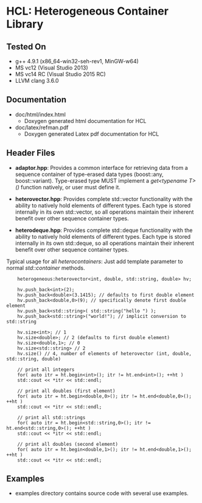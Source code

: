 # HCL: Heterogeneous Container Library

## Tested On
* g++ 4.9.1 (x86_64-win32-seh-rev1, MinGW-w64)
* MS vc12 (Visual Studio 2013)
* MS vc14 RC (Visual Studio 2015 RC)
* LLVM clang 3.6.0
 

## Documentation

* doc/html/index.html
    * Doxygen generated html documentation for HCL
* doc/latex/refman.pdf
    * Doxygen generated Latex pdf documentation for HCL


## Header Files
* **adaptor.hpp**:
   Provides a common interface for retrieving data from a sequence
   container of type-erased data types (boost::any, boost::variant).
   Type-erased type MUST implement a *get\<typename T\>()* function natively,
   or user must define it.

* **heterovector.hpp**:
   Provides complete std::vector functionality with the ability to natively
   hold elements of different types.  Each type is stored internally in its
   own std::vector, so all operations maintain their inherent benefit over other
   sequence container types.
   
* **heterodeque.hpp**:
   Provides complete std::deque functionality with the ability to natively
   hold elements of different types.  Each type is stored internally in its
   own std::deque, so all operations maintain their inherent benefit over other
   sequence container types.

Typical usage for all *heterocontainers*:
     Just add template parameter to normal *std::container* methods.
   
        heterogeneous:heterovector<int, double, std::string, double> hv;

        hv.push_back<int>(2);
        hv.push_back<double>(3.1415); // defaults to first double element
        hv.push_back<double,0>(9); // specifically denote first double element
        hv.push_back<std::string>( std::string("hello ") );
        hv.push_back<std::string>("world!"); // implicit conversion to std::string
        
        hv.size<int>; // 1
        hv.size<double>; // 2 (defaults to first double element)
        hv.size<double,1>; // 0
        hv.size<std::string> // 2
		hv.size() // 4, number of elements of heterovector (int, double, std::string, double)
        
        // print all integers
        for( auto itr = ht.begin<int>(); itr != ht.end<int>(); ++ht )
        std::cout << *itr << std::endl;
        
        // print all doubles (first element)
        for( auto itr = ht.begin<double,0>(); itr != ht.end<double,0>(); ++ht )
        std::cout << *itr << std::endl;
        
        // print all std::strings
        for( auto itr = ht.begin<std::string,0>(); itr != ht.end<std::string,0>(); ++ht )
        std::cout << *itr << std::endl;
        
        // print all doubles (second element)
        for( auto itr = ht.begin<double,1>(); itr != ht.end<double,1>(); ++ht )
        std::cout << *itr << std::endl;


## Examples
* examples directory contains source code with several use examples.